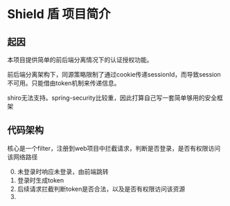 # Shield 盾 项目简介

## 起因

本项目提供简单的前后端分离情况下的认证授权功能。

前后端分离架构下，同源策略限制了通过cookie传递sessionId，而导致session不可用。只能借由token机制来传递信息。

shiro无法支持。spring-security比较重，因此打算自己写一套简单够用的安全框架

## 代码架构

核心是一个filter，注册到web项目中拦截请求，判断是否登录，是否有权限访问该网络路径

0. 未登录时响应未登录，由前端跳转
1. 登录时生成token
2. 后续请求拦截判断token是否合法，以及是否有权限访问该资源
3. 